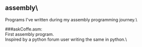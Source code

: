 ## assembly\
Programs I've written during my assembly programming journey.\


###askCoffe.asm:\
First assembly program.\
Inspired by a python forum user writing the same in python.\

